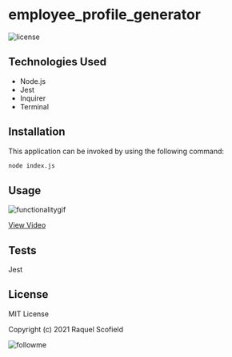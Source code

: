 # employee_profile_generator
![license](https://img.shields.io/github/license/raquellee/team_profile_generator)<br />


## Technologies Used 
* Node.js
* Jest
* Inquirer
* Terminal


## Installation
This application can be invoked by using the following command:

```bash
node index.js
```
## Usage
![functionalitygif]()

[View Video]()

## Tests
Jest

## License 
MIT License

Copyright (c) 2021 Raquel Scofield

![followme](https://img.shields.io/github/followers/raquellee?label=Follow&style=social)